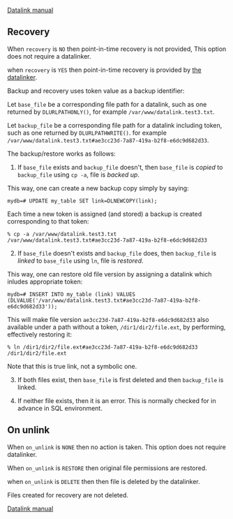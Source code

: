 [Datalink manual](README.md)

Recovery
--------

When `recovery` is `NO` then point-in-time recovery is not provided,
This option does not require a datalinker.

when `recovery` is `YES` then point-in-time recovery is provided by [the datalinker](datalinker.md).

Backup and recovery uses token value as a backup identifier:

Let `base_file` be a corresponding file path for a datalink, 
such as one returned by `DLURLPATHONLY()`,
for example `/var/www/datalink.test3.txt`.

Let `backup_file` be a corresponding file path for a datalink including token, 
such as one returned by `DLURLPATHWRITE()`.
for example `/var/www/datalink.test3.txt#ae3cc23d-7a87-419a-b2f8-e6dc9d682d33`.

The backup/restore works as follows:

1. If `base_file` exists and `backup_file` doesn't, then `base_file` is *copied* to `backup_file` using `cp -a`, file is *backed up*.

This way, one can create a new backup copy simply by saying:

    mydb=# UPDATE my_table SET link=DLNEWCOPY(link);

Each time a new token is assigned (and stored) a backup is created corresponding to that token:

    % cp -a /var/www/datalink.test3.txt /var/www/datalink.test3.txt#ae3cc23d-7a87-419a-b2f8-e6dc9d682d33

2. If `base_file` doesn't exists and `backup_file` does, then `backup_file` is *linked* to `base_file` using `ln`, file is *restored*.

This way, one can restore old file version by assigning a datalink which inludes appropriate token:

    mydb=# INSERT INTO my_table (link) VALUES (DLVALUE('/var/www/datalink.test3.txt#ae3cc23d-7a87-419a-b2f8-e6dc9d682d33'));

This will make file version `ae3cc23d-7a87-419a-b2f8-e6dc9d682d33` also available under a path without a token, `/dir1/dir2/file.ext`,
by performing, effectively restoring it:

    % ln /dir1/dir2/file.ext#ae3cc23d-7a87-419a-b2f8-e6dc9d682d33 /dir1/dir2/file.ext

Note that this is true link, not a symbolic one.

3. If both files exist, then `base_file` is first deleted and then `backup_file` is linked.

4. If neither file exists, then it is an error. This is normally checked for in advance in SQL environment.


On unlink
---------

When `on_unlink` is `NONE` then no action is taken.
This option does not require datalinker.

When `on_unlink` is `RESTORE` then original file permissions are restored.

when `on_unlink` is `DELETE` then then file is deleted by the datalinker.

Files created for recovery are not deleted.

[Datalink manual](README.md)

